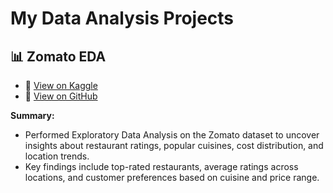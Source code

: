 # My Data Analysis Projects
## 📊 Zomato EDA
- 🔗 [View on Kaggle](https://www.kaggle.com/code/sushantkalsar/zomato-eda-sushant-kalsar)
- 📂 [View on GitHub](https://github.com/Sushant0121/Zomato_EDA)

**Summary:**  
* Performed Exploratory Data Analysis on the Zomato dataset to uncover insights about restaurant ratings, popular cuisines, cost distribution, and location trends.  
* Key findings include top-rated restaurants, average ratings across locations, and customer preferences based on cuisine and price range.
